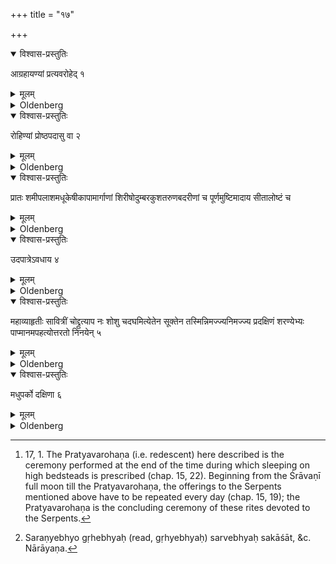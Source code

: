 +++
title = "१७"

+++


<details open><summary>विश्वास-प्रस्तुतिः</summary>

आग्रहायण्यां प्रत्यवरोहेद् १
</details>

<details><summary>मूलम्</summary>

आग्रहायण्यां प्रत्यवरोहेद् १
</details>

<details><summary>Oldenberg</summary>

1 [^1] . On the Āgrahāyaṇī full moon day he shall redescend,

[^1]:  17, 1. The Pratyavarohaṇa (i.e. redescent) here described is the ceremony performed at the end of the time during which sleeping on high bedsteads is prescribed (chap. 15, 22). Beginning from the Śrāvaṇī full moon till the Pratyavarohaṇa, the offerings to the Serpents mentioned above have to be repeated every day (chap. 15, 19); the Pratyavarohaṇa is the concluding ceremony of these rites devoted to the Serpents.

</details>

<details open><summary>विश्वास-प्रस्तुतिः</summary>

रोहिण्यां प्रोष्ठपदासु वा २
</details>

<details><summary>मूलम्</summary>

रोहिण्यां प्रोष्ठपदासु वा २
</details>

<details><summary>Oldenberg</summary>

2. (Or) under (the Nakṣatra) Rohiṇī, or under the Proṣṭhapadās.

</details>

<details open><summary>विश्वास-प्रस्तुतिः</summary>

प्रातः शमीपलाशमधूकेषीकापामार्गाणां शिरीषोदुम्बरकुशतरुणबदरीणां च पूर्णमुष्टिमादाय सीतालोष्टं च
</details>

<details><summary>मूलम्</summary>

प्रातः शमीपलाशमधूकेषीकापामार्गाणां शिरीषोदुम्बरकुशतरुणबदरीणां च पूर्णमुष्टिमादाय सीतालोष्टं च
</details>

<details><summary>Oldenberg</summary>

3. In the morning, having taken a handfull of Śamī leaves, Madhūka flowers, reeds, Apāmārga plants, and of Śirīṣa, Udumbara, Kuśa shoots, and jujube fruits, and an earth-clod (taken) out of a furrow,

</details>

<details open><summary>विश्वास-प्रस्तुतिः</summary>

उदपात्रेऽवधाय ४
</details>

<details><summary>मूलम्</summary>

उदपात्रेऽवधाय ४
</details>

<details><summary>Oldenberg</summary>

4. Having put (all that) into a water-pot,

</details>

<details open><summary>विश्वास-प्रस्तुतिः</summary>

महाव्याहृतीः सावित्रीं चोद्द्रुत्याप नः शोशु चदघमित्येतेन सूक्तेन तस्मिन्निमज्ज्यनिमज्ज्य प्रदक्षिणं शरण्येभ्यः पाप्मानमपहत्योत्तरतो निनयेन् ५
</details>

<details><summary>मूलम्</summary>

महाव्याहृतीः सावित्रीं चोद्द्रुत्याप नः शोशु चदघमित्येतेन सूक्तेन तस्मिन्निमज्ज्यनिमज्ज्य प्रदक्षिणं शरण्येभ्यः पाप्मानमपहत्योत्तरतो निनयेन् ५
</details>

<details><summary>Oldenberg</summary>

5 [^2] . And, after he has quickly repeated the Mahāvyāhṛtis and the Sāvitrī, having repeatedly immersed (it) therein with this hymn, 'May he burn away from us pain' (Rig-veda I, 97), he shall drive away the evil from the persons standing under his protection, from left to right, and pour out (the water) to the north.

[^2]:  Saraṇyebhyo gṛhebhyaḥ (read, gṛhyebhyaḥ) sarvebhyaḥ sakāśāt, &c. Nārāyaṇa.

</details>

<details open><summary>विश्वास-प्रस्तुतिः</summary>

मधुपर्को दक्षिणा ६
</details>

<details><summary>मूलम्</summary>

मधुपर्को दक्षिणा ६
</details>

<details><summary>Oldenberg</summary>

6. A Madhuparka is the fee for the sacrifice.

</details>
